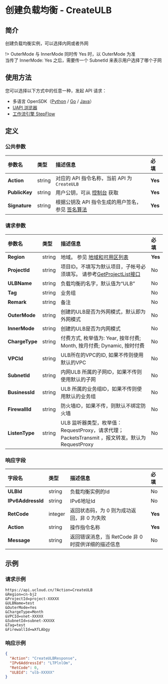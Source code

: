 # 创建负载均衡 - CreateULB

## 简介

创建负载均衡实例，可以选择内网或者外网



!> OuterMode 与 InnerMode 同时传 Yes 时，以 OuterMode 为准<br />当传了 InnerMode: Yes 之后，需要传一个 SubnetId 来表示用户选择了哪个子网

## 使用方法

您可以选择以下方式中的任意一种，发起 API 请求：
- 多语言 OpenSDK（[Python](https://github.com/ucloud/ucloud-sdk-python3) / [Go](https://github.com/ucloud/ucloud-sdk-go) / [Java](https://github.com/ucloud/ucloud-sdk-java)）
- [UAPI 浏览器](https://console.ucloud.cn/uapi/detail?id=CreateULB)
- [工作流引擎 StepFlow](https://console.ucloud.cn/stepflow/manage/)

## 定义

### 公共参数

| 参数名 | 类型 | 描述信息 | 必填 |
|:---|:---|:---|:---|
| **Action**     | string  | 对应的 API 指令名称，当前 API 为 `CreateULB`                        | **Yes** |
| **PublicKey**  | string  | 用户公钥，可从 [控制台](https://console.ucloud.cn/uapi/apikey) 获取                                             | **Yes** |
| **Signature**  | string  | 根据公钥及 API 指令生成的用户签名，参见 [签名算法](api/summary/signature.md)  | **Yes** |

### 请求参数

| 参数名 | 类型 | 描述信息 | 必填 |
|:---|:---|:---|:---|
| **Region** | string | 地域。 参见 [地域和可用区列表](api/summary/regionlist) |**Yes**|
| **ProjectId** | string | 项目ID。不填写为默认项目，子帐号必须填写。 请参考[GetProjectList接口](api/summary/get_project_list) |No|
| **ULBName** | string | 负载均衡的名字，默认值为“ULB” |No|
| **Tag** | string | 业务组 |No|
| **Remark** | string | 备注 |No|
| **OuterMode** | string | 创建的ULB是否为外网模式，默认即为外网模式 |No|
| **InnerMode** | string | 创建的ULB是否为内网模式 |No|
| **ChargeType** | string | 付费方式, 枚举值为: Year, 按年付费; Month, 按月付费; Dynamic, 按时付费 |No|
| **VPCId** | string | ULB所在的VPC的ID, 如果不传则使用默认的VPC |No|
| **SubnetId** | string | 内网ULB 所属的子网ID，如果不传则使用默认的子网 |No|
| **BusinessId** | string | ULB 所属的业务组ID，如果不传则使用默认的业务组 |No|
| **FirewallId** | string | 防火墙ID，如果不传，则默认不绑定防火墙 |No|
| **ListenType** | string | ULB 监听器类型，枚举值：RequestProxy，请求代理； PacketsTransmit ，报文转发。默认为RequestProxy |No|

### 响应字段

| 字段名 | 类型 | 描述信息 | 必填 |
|:---|:---|:---|:---|
| **ULBId** | string | 负载均衡实例的Id |No|
| **IPv6AddressId** | string | IPv6地址Id |No|
| **RetCode** | integer | 返回状态码，为 0 则为成功返回，非 0 为失败 |**Yes**|
| **Action** | string | 操作指令名称 |**Yes**|
| **Message** | string | 返回错误消息，当 RetCode 非 0 时提供详细的描述信息 |No|




## 示例

### 请求示例
    
```
https://api.ucloud.cn/?Action=CreateULB
&Region=cn-bj2
&ProjectId=project-XXXXX
&ULBName=test
&OuterMode=Yes
&ChargeType=Month
&VPCId=vnet-XXXXX
&SubnetId=subnet-XXXXX
&Tag=test
&FirewallId=wXfLAbgy
```

### 响应示例
    
```json
{
  "Action": "CreateULBResponse",
  "IPv6AddressId": "LTPlnlOm",
  "RetCode": 0,
  "ULBId": "ulb-XXXXX"
}
```




